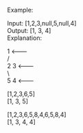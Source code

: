 Example:

Input: [1,2,3,null,5,null,4]  
Output: [1, 3, 4]  
Explanation:

   1            <---  
 /   \
2     3         <---    
 \     \
  5     4       <---  

[1,2,3,6,5]  
[1, 3, 5]  

[1,2,3,6,5,8,4,6,5,8,4]  
[1, 3, 4, 4]  
